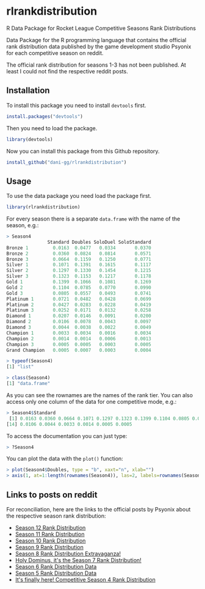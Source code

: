 # rlrankdistribution
R Data Package for Rocket League Competitive Seasons Rank Distributions

Data Package for the R programming language that contains the official rank distribution data published by the game development studio Psyonix for each competitive season on reddit.

The official rank distribution for seasons 1-3 has not been published. At least I could not find the respective reddit posts.

## Installation

To install this package you need to install `devtools` first.

```R
install.packages("devtools")
```

Then you need to load the package.

```R
library(devtools)
```

Now you can install this package from this Github repository.

```R
install_github("dani-gg/rlrankdistribution")
```

## Usage

To use the data package you need load the package first.

```R
library(rlrankdistribution)
```

For every season there is a separate `data.frame` with the name of the season, e.g.:

```R
> Season4
               Standard Doubles SoloDuel SoloStandard
Bronze 1         0.0163  0.0477   0.0334       0.0370
Bronze 2         0.0360  0.0824   0.0814       0.0571
Bronze 3         0.0664  0.1159   0.1250       0.0771
Silver 1         0.1071  0.1391   0.1615       0.1117
Silver 2         0.1297  0.1330   0.1454       0.1215
Silver 3         0.1323  0.1153   0.1217       0.1178
Gold 1           0.1399  0.1066   0.1081       0.1269
Gold 2           0.1104  0.0785   0.0770       0.0990
Gold 3           0.0805  0.0557   0.0493       0.0741
Platinum 1       0.0721  0.0482   0.0428       0.0699
Platinum 2       0.0427  0.0283   0.0228       0.0419
Platinum 3       0.0252  0.0171   0.0132       0.0258
Diamond 1        0.0207  0.0146   0.0091       0.0200
Diamond 2        0.0106  0.0078   0.0043       0.0097
Diamond 3        0.0044  0.0038   0.0022       0.0049
Champion 1       0.0033  0.0034   0.0016       0.0034
Champion 2       0.0014  0.0014   0.0006       0.0013
Champion 3       0.0005  0.0005   0.0003       0.0005
Grand Champion   0.0005  0.0007   0.0003       0.0004

> typeof(Season4)
[1] "list"

> class(Season4)
[1] "data.frame"
```

As you can see the rownames are the names of the rank tier. You can also access only one column of the data for one competitive mode, e.g.:

```R
> Season4$Standard
 [1] 0.0163 0.0360 0.0664 0.1071 0.1297 0.1323 0.1399 0.1104 0.0805 0.0721 0.0427 0.0252 0.0207
[14] 0.0106 0.0044 0.0033 0.0014 0.0005 0.0005
```

To access the documentation you can just type:

```R
> ?Season4
```

You can plot the data with the `plot()` function:

```R
> plot(Season4$Doubles, type = "b", xaxt="n", xlab="")
> axis(1, at=1:length(rownames(Season4)), las=2, labels=rownames(Season4))
```

## Links to posts on reddit

For reconciliation, here are the links to the official posts by Psyonix about the respective season rank distribution:

* [Season 12 Rank Distribution](https://www.reddit.com/r/RocketLeague/comments/elflp4/season_12_rank_distribution/)
* [Season 11 Rank Distribution](https://www.reddit.com/r/RocketLeague/comments/d2c7xa/season_11_rank_distribution/)
* [Season 10 Rank Distribution](https://www.reddit.com/r/RocketLeague/comments/bvac8t/season_10_rank_distribution/)
* [Season 9 Rank Distribution](https://www.reddit.com/r/RocketLeague/comments/avhibf/season_9_rank_distribution/)
* [Season 8 Rank Distribution Extravaganza!](https://www.reddit.com/r/RocketLeague/comments/9kw21p/season_8_rank_distribution_extravaganza/)
* [Holy Dominus, it's the Season 7 Rank Distribution!](https://www.reddit.com/r/RocketLeague/comments/8omfoq/holy_dominus_its_the_season_7_rank_distribution/)
* [Season 6 Rank Distribution Data](https://www.reddit.com/r/RocketLeague/comments/7wgrm5/season_6_rank_distribution_data/)
* [Season 5 Rank Distribution Data](https://www.reddit.com/r/RocketLeague/comments/7a5bq7/season_5_rank_distribution_data/)
* [It's finally here! Competitive Season 4 Rank Distribution](https://www.reddit.com/r/RocketLeague/comments/6ywtve/its_finally_here_competitive_season_4_rank/)
